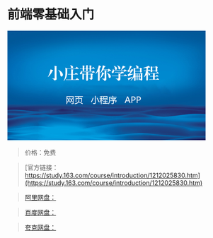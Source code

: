 # 前端零基础入门

![img](../../../assets/study163/free/cdde41aebe4b4a8188333e920826f4fd.png)

> 价格：免费

> [官方链接：https://study.163.com/course/introduction/1212025830.htm](https://study.163.com/course/introduction/1212025830.htm)

> [阿里网盘：]()

> [百度网盘：]()

> [夸克网盘：]()
